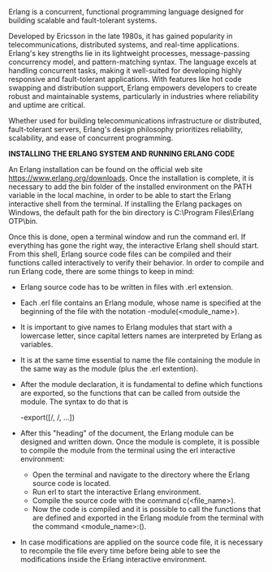 Erlang is a concurrent, functional programming language designed for building scalable and fault-tolerant systems. 

Developed by Ericsson in the late 1980s, it has gained popularity in telecommunications, distributed systems, and real-time applications. Erlang's key strengths lie in its lightweight processes, message-passing concurrency model, and pattern-matching syntax. The language excels at handling concurrent tasks, making it well-suited for developing highly responsive and fault-tolerant applications. With features like hot code swapping and distribution support, Erlang empowers developers to create robust and maintainable systems, particularly in industries where reliability and uptime are critical. 

Whether used for building telecommunications infrastructure or distributed, fault-tolerant servers, Erlang's design philosophy prioritizes reliability, scalability, and ease of concurrent programming.

**INSTALLING THE ERLANG SYSTEM AND RUNNING ERLANG CODE**

An Erlang installation can be found on the official web site https://www.erlang.org/downloads. 
Once the installation is complete, it is necessary to add the bin folder of the installed environment on the PATH variable in the local machine, 
in order to be able to start the Erlang interactive shell from the terminal. If installing the Erlang packages on Windows, the default path for the bin directory is C:\Program Files\Erlang OTP\bin.

Once this is done, open a terminal window and run the command erl. If everything has gone the right way, the interactive Erlang shell should start.
From this shell, Erlang source code files can be compiled and their functions called interactively to verify their behavior. 
In order to compile and run Erlang code, there are some things to keep in mind:
- Erlang source code has to be written in files with .erl extension.
- Each .erl file contains an Erlang module, whose name is specified at the beginning of the file with the notation -module(<module_name>).
- It is important to give names to Erlang modules that start with a lowercase letter, since capital letters names are interpreted by Erlang as variables.
- It is at the same time essential to name the file containing the module in the same way as the module (plus the .erl extention).
- After the module declaration, it is fundamental to define which functions are exported, so the functions that can be called from outside the module. 
  The syntax to do that is 

  -export([<function>/<arity>, <function>/<arity>, ...])

- After this "heading" of the document, the Erlang module can be designed and written down. Once the module is complete, it is possible to compile the module from the terminal using the erl interactive environment:
	- Open the terminal and navigate to the directory where the Erlang source code is located.
	- Run erl to start the interactive Erlang environment.
	- Compile the source code with the command c(<file_name>).
	- Now the code is compiled and it is possible to call the functions that are defined and exported in the Erlang module from the terminal with the command <module_name>:<function>(<params>).

- In case modifications are applied on the source code file, it is necessary to recompile the file every time before being able to see the modifications inside the Erlang interactive environment.